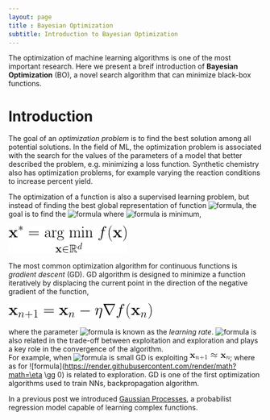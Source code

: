 ```yaml
---
layout: page
title : Bayesian Optimization
subtitle: Introduction to Bayesian Optimization
---
```



The optimization of machine learning algorithms is one of the most important research. 
Here we present a breif introduction of **Bayesian Optimization** (BO), a novel search algorithm that can minimize black-box functions.

# Introduction
The goal of an *optimization problem* is to find the best solution among all potential solutions. 
In the field of ML, the optimization problem is associated with the search for the values of the parameters of a model that better described the problem, e.g. minimizing a loss function. 
Synthetic chemistry also has optimization problems, for example varying the reaction conditions to increase percent yield.

The optimization of a function is also a supervised learning problem, but instead of finding the best global representation of function ![formula](https://render.githubusercontent.com/render/math?math=f(\cdot)), the goal is to find the ![formula](https://render.githubusercontent.com/render/math?math=\mathbf{x})  where ![formula](https://render.githubusercontent.com/render/math?math=f(\cdot)) is minimum,

![Figure](assets/img/intro_bo/Equations/arg_min.png)

The most common optimization algorithm for continuous functions is *gradient descent* (GD). GD algorithm is designed to minimize a function iteratively by displacing the current point in the direction of the negative gradient of the function,

![Figure](assets/img/intro_bo/Equations/gradient_descent.png)

where the parameter ![formula](https://render.githubusercontent.com/render/math?math=\eta) is known as the *learning rate*.
![formula](https://render.githubusercontent.com/render/math?math=\eta) is also related in the trade-off between exploitation and exploration and plays a key role in the convergence of the algorithm.   
For example, when ![formula](https://render.githubusercontent.com/render/math?math=\eta) is small GD is exploiting ![Figure](assets/img/intro_bo/Equations/x_n+1_x_n.png); where as  for ![formula](https://render.githubusercontent.com/render/math?math=\eta \gg 0)  is related to exploration. 
GD is one of the first optimization algorithms used to train NNs, backpropagation algorithm. 

In a previous post we introduced [Gaussian Processes](intro_GP.md), a probabilist regression model capable of learning complex functions. 
